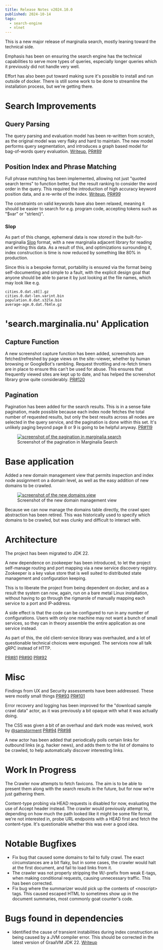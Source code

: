 ```yaml
---
title: Release Notes v2024.10.0
published: 2024-10-14
tags:
  - search-engine
  - nlnet
---
```

This is a new major release of marginalia search, mostly leaning toward the technical side.  

Emphasis has been on ensuring the search engine has the technical capabilities to serve more types of queries, especially longer queries which it previously did not handle very well.  

Effort has also been put toward making sure it's possible to install and run outside of docker.  There is still some work to be done to streamline the installation process, but we're getting there.
# Search Improvements

## Query Parsing

 The query parsing and evaluation model has been re-written from scratch, as the original model was very flaky and hard to maintain.  The new model performs query segmentation, and introduces a graph based model for bag-of-words query evaluation.  [Writeup](https://www.marginalia.nu/log/a_103_query_parsing/), [PR#89](https://github.com/MarginaliaSearch/MarginaliaSearch/pull/89)

## Position Index and Phrase Matching

Full phrase matching has been implemented, allowing not just "quoted search terms" to function better, but the result ranking to consider the word order in the query.  This required the introduction of high accuracy keyword position data, and a re-write of the index.  [Writeup](https://www.marginalia.nu/log/a_111_phrase_matching/), [PR#99](https://github.com/MarginaliaSearch/MarginaliaSearch/pull/99)

The constraints on valid keywords have also been relaxed, meaning it should be easier to search for e.g. program code,  accepting tokens such as "$var" or "strlen()". 
### Slop 

As part of this change, ephemeral data is now stored in the built-for-marginalia [Slop](https://github.com/MarginaliaSearch/SlopData) format, with a new marginalia adjacent library for reading and writing this data.  As a result of this, and optimizations surrounding it,  index construction is time is now reduced by something like 80% in production. 

Since this is a bespoke format, portability is ensured via the format being self-documenting and simple to a fault, with the explicit design goal that anyone should be able to parse it by just looking at the file names, which may look like e.g.

```
cities.0.dat.s8[].gz
cities.0.dat-len.varint.bin
population.0.dat.s32le.bin
average-age.0.dat.f64le.gz
```

# 'search.marginalia.nu' Application 

## Capture Function

A new screenshot capture function has been added, screenshots are fetched/refreshed by page views on the site:-viewer, whether by human browsing or GoogleBot's rambling.  Request throttling and re-fetch timers are in place to ensure this can't be used for abuse.  This ensures that frequently viewed sites are kept up to date, and has helped the screenshot library grow quite considerably.  [PR#120](https://github.com/MarginaliaSearch/MarginaliaSearch/pull/120)

## Pagination

Pagination has been added for the search results.  This is in a sense fake pagination, made possible because each index node fetches the total number of requested results, but only the best results across all nodes are selected in the query service, and the pagination is done within this set.  It's unlikely paging beyond page 8 or 9 is going to be helpful anyway. [PR#119](https://github.com/MarginaliaSearch/MarginaliaSearch/pull/119)

<figure>
  <a href="/release-notes/v2024-10-0/pagination.png"><img src="/release-notes/v2024-10-0/pagination.png" alt="screenshot of the pagination in marginalia search"></a>
  <figcaption>Screenshot of the pagination in Marginalia Search</figcaption>
</figure>


# Base application

 Added a new domain management view that permits inspection and index node assignment on a domain level, as well as the easy addition of new domains to be crawled.

<figure>
  <a href="/release-notes/v2024-10-0/domains.png"><img src="/release-notes/v2024-10-0/domains.png" alt="screenshot of the new domains view"></a>
  <figcaption>Screenshot of the new domain management view</figcaption>
</figure>
 
 Because we can now manage the domains table directly, the crawl spec abstraction has been retired.  This was historically used to specify which domains to be crawled, but was clunky and difficult to interact with.

# Architecture

The project has been migrated to JDK 22.  

A new dependence on zookeeper has been introduced, to let the project self-manage routing and port mapping via a new service discovery registry.  Zookeeper is a key value store that is well suited to distributed state management and configuration keeping.

This is to liberate the project from being dependent on docker, and as a result the system can now, again, run on a bare metal Linux installation, without having to go through the rigmarole of manually mapping each service to a port and IP-address.

A side effect is that the code can be configured to run in any number of configurations.  Users with only one machine may not want a bunch of small services, so they can in theory assemble the entire application as one service instead.

As part of this, the old client-service library was overhauled, and a lot of questionable technical choices were expunged.  The services now all talk gRPC instead of HTTP.

[PR#81](https://github.com/MarginaliaSearch/MarginaliaSearch/pull/81) [PR#90](https://github.com/MarginaliaSearch/MarginaliaSearch/pull/90) [PR#92](https://github.com/MarginaliaSearch/MarginaliaSearch/pull/92)

# Misc

Findings from UX and Security assessments have been addressed.  These were mostly small things [PR#93](https://github.com/MarginaliaSearch/MarginaliaSearch/pull/93) [PR#101](https://github.com/MarginaliaSearch/MarginaliaSearch/pull/101)
	
Error recovery and logging has been improved for the "download sample crawl data" actor, as it was previously a bit opaque with what it was actually doing.

The CSS was given a bit of an overhaul and dark mode was revived, work by  [@samstorment](https://github.com/samstorment) [PR#94](https://github.com/MarginaliaSearch/MarginaliaSearch/pull/94) [PR#98](https://github.com/MarginaliaSearch/MarginaliaSearch/pull/98)
	
 A new actor has been added that periodically polls certain links for outbound links (e.g. hacker news), and adds them to the list of domains to be crawled, to help automatically discover interesting links.

# Work In Progress

 The Crawler now attempts to fetch favicons.  The aim is to be able to present them along with the search results in the future, but for now we're just gathering them. 

 Content-type probing via HEAD requests is disabled for now, evaluating the use of Accept header instead.  The crawler would previously attempt to, depending on how much the path looked like it might be some file format we're not interested in, probe URL endpoints with a HEAD first and fetch the content-type.   It's questionable whether this was ever a good idea.

# Notable Bugfixes

* Fix bug that caused some domains to fail to fully crawl.  The exact circumstances are a bit flaky, but in some cases, the crawler would halt at the first document, and fail to load links from it. 
* The crawler was not properly stripping the W/-prefix from weak E-tags, when making conditional requests, causing unnecessary traffic.  This has been corrected.
* Fix bug where the summarizer would pick up the contents of &lt;noscript&gt; tags.  This caused escaped HTML to sometimes show up in the document summaries, most commonly goat counter's code. 

# Bugs found in dependencies

* Identified the cause of transient instabilities during index construction as being caused by a JVM compiler error.  This should be corrected in the latest version of GraalVM JDK 22.  [Writeup](https://www.marginalia.nu/log/a_104_dep_bug/)
